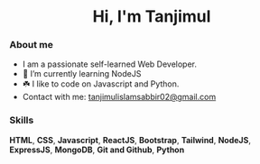 <h1 align="center"> Hi, I'm Tanjimul</h1>

### About me

- I am a passionate self-learned Web Developer. 
- 🌱 I’m currently learning NodeJS
- ☘️ I like to code on Javascript and Python.
- Contact with me: tanjimulislamsabbir02@gmail.com

### Skills 
**HTML**, **CSS**, **Javascript**, **ReactJS**, **Bootstrap**, **Tailwind**, **NodeJS**, **ExpressJS**, **MongoDB**, **Git and Github**, **Python**
